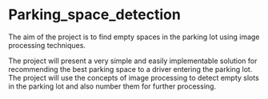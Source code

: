 # Parking_space_detection
The aim of the project is to find empty spaces in the parking lot using image processing techniques.

The project will present a very simple and easily implementable solution for recommending the best parking space to a driver entering the parking lot. The project will use the concepts of image processing to detect empty slots in the parking lot and also number them for further processing. 
